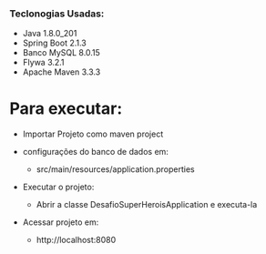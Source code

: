 ### Teclonogias Usadas:
* Java 1.8.0_201
* Spring Boot 2.1.3
* Banco MySQL 8.0.15
* Flywa 3.2.1
* Apache Maven 3.3.3


# Para executar:
* Importar Projeto como maven project

* configurações do banco de dados em:
  - src/main/resources/application.properties

* Executar o projeto:
  - Abrir a classe DesafioSuperHeroisApplication e executa-la

* Acessar projeto em:
  - http://localhost:8080
